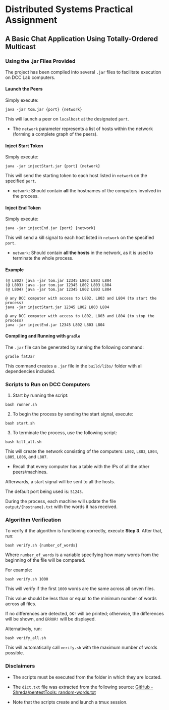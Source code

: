 # Distributed Systems Practical Assignment
## A Basic Chat Application Using Totally-Ordered Multicast

### Using the .jar Files Provided

The project has been compiled into several `.jar` files to facilitate execution on DCC Lab computers.

#### Launch the Peers

Simply execute:

```
java -jar tom.jar {port} {network}
```

This will launch a peer on `localhost` at the designated `port`.

- The `network` parameter represents a list of hosts within the network (forming a complete graph of the peers).

#### Inject Start Token

Simply execute:

```
java -jar injectStart.jar {port} {network}
```

This will send the starting token to each host listed in `network` on the specified `port`.

- `network`: Should contain **all** the hostnames of the computers involved in the process.

#### Inject End Token

Simply execute:

```
java -jar injectEnd.jar {port} {network}
```

This will send a kill signal to each host listed in `network` on the specified `port`.

- `network`: Should contain **all the hosts** in the network, as it is used to terminate the whole process.

#### Example

```
(@ L802) java -jar tom.jar 12345 L802 L803 L804
(@ L803) java -jar tom.jar 12345 L802 L803 L804
(@ L804) java -jar tom.jar 12345 L802 L803 L804

@ any DCC computer with access to L802, L803 and L804 (to start the process)
java -jar injectStart.jar 12345 L802 L803 L804

@ any DCC computer with access to L802, L803 and L804 (to stop the process)
java -jar injectEnd.jar 12345 L802 L803 L804
```

#### Compiling and Running with `gradle`

The `.jar` file can be generated by running the following command:

```
gradle fatJar
```

This command creates a `.jar` file in the `build/libs/` folder with all dependencies included.

### Scripts to Run on DCC Computers

1. Start by running the script:

```
bash runner.sh
``` 

2. To begin the process by sending the start signal, execute:


```
bash start.sh
```

3. To terminate the process, use the following script:

``` 
bash kill_all.sh
```

This will create the network consisting of the computers: `L802`, `L803`, `L804`, `L805`, `L806`, and `L807`.

- Recall that every computer has a table with the IPs of all the other peers/machines.

Afterwards, a start signal will be sent to all the hosts.

The default port being used is: `51243`.

During the process, each machine will update the file `output/{hostname}.txt` with the words it has received.

### Algorithm Verification

To verify if the algorithm is functioning correctly, execute **Step 3**. After that, run:


```
bash verify.sh {number_of_words}
```

Where `number_of_words` is a variable specifying how many words from the beginning of the file will be compared.

For example: 


```
bash verify.sh 1000
```

This will verify if the first `1000` words are the same across all seven files. 

This value should be less than or equal to the minimum number of words across all files. 

If no differences are detected, `OK!` will be printed; otherwise, the differences will be shown, and `ERROR!` will be displayed.

Alternatively, run:


```
bash verify_all.sh 
```

This will automatically call `verify.sh` with the maximum number of words possible.

### Disclaimers

- The scripts must be executed from the folder in which they are located.  

- The `dict.txt` file was extracted from the following source: [GitHub - Shreda/pentestTools: random-words.txt](https://github.com/Shreda/pentestTools/blob/master/random-words.txt)

- Note that the scripts create and launch a tmux session.
